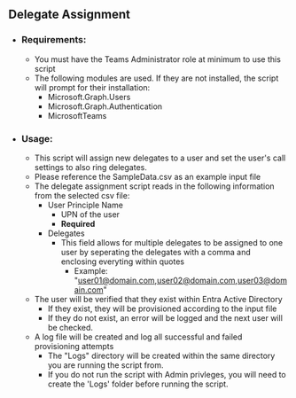 ## Delegate Assignment
- ### Requirements:
	- You must have the Teams Administrator role at minimum to use this script
	- The following modules are used. If they are not installed, the script will prompt for their installation:
		- Microsoft.Graph.Users
		- Microsoft.Graph.Authentication
		- MicrosoftTeams

- ### Usage:
	- This script will assign new delegates to a user and set the user's call settings to also ring delegates. 
	- Please reference the SampleData.csv as an example input file
	- The delegate assignment script reads in the following information from the selected csv file:
		- User Principle Name
			- UPN of the user
			- **Required**
		- Delegates
			- This field allows for multiple delegates to be assigned to one user by seperating the delegates with a comma and enclosing everyting within quotes
				- Example: "user01@domain.com,user02@domain.com,user03@domain.com"
	- The user will be verified that they exist within Entra Active Directory
		- If they exist, they will be provisioned according to the input file
		- If they do not exist, an error will be logged and the next user will be checked. 
	- A log file will be created and log all successful and failed provisioning attempts
		- The "Logs" directory will be created within the same directory you are running the script from.
		- If you do not run the script with Admin privleges, you will need to create the 'Logs' folder before running the script.
